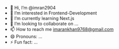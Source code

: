 - 👋 Hi, I’m @imran2904
- 👀 I’m interested in Frontend-Development
- 🌱 I’m currently learning Next.js
- 💞️ I’m looking to collaborate on ...
- 📫 How to reach me imarankhan9768@gmail.com
- 😄 Pronouns: ...
- ⚡ Fun fact: ...

<!---
imran2904/imran2904 is a ✨ special ✨ repository because its `README.md` (this file) appears on your GitHub profile.
You can click the Preview link to take a look at your changes.
--->
